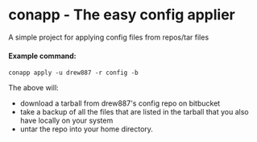 # conapp - The easy config applier

A simple project for applying config files from repos/tar files

#### Example command:
```shell script
conapp apply -u drew887 -r config -b
```

The above will:
  * download a tarball from drew887's config repo on bitbucket
  * take a backup of all the files that are listed in the tarball that you
    also have locally on your system
  * untar the repo into your home directory.
